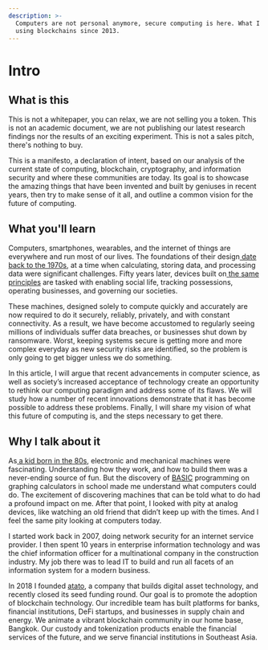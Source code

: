 ```yaml
---
description: >-
  Computers are not personal anymore, secure computing is here. What I learned
  using blockchains since 2013.
---
```


# Intro

## **What is this**

This is not a whitepaper, you can relax, we are not selling you a token. This is not an academic document, we are not publishing our latest research findings nor the results of an exciting experiment. This is not a sales pitch, there's nothing to buy.

This is a manifesto, a declaration of intent, based on our analysis of the current state of computing, blockchain, cryptography, and information security and where these communities are today. Its goal is to showcase the amazing things that have been invented and built by geniuses in recent years, then try to make sense of it all, and outline a common vision for the future of computing.

## **What you'll learn**

Computers, smartphones, wearables, and the internet of things are everywhere and run most of our lives. The foundations of their design[ date back to the 1970s](https://en.wikipedia.org/wiki/Intel_8080), at a time when calculating, storing data, and processing data were significant challenges. Fifty years later, devices built on[ the same principles](https://en.wikipedia.org/wiki/Computer_architecture) are tasked with enabling social life, tracking possessions, operating businesses, and governing our societies.

These machines, designed solely to compute quickly and accurately are now required to do it securely, reliably, privately, and with constant connectivity. As a result, we have become accustomed to regularly seeing millions of individuals suffer data breaches, or businesses shut down by ransomware. Worst, keeping systems secure is getting more and more complex everyday as new security risks are identified, so the problem is only going to get bigger unless we do something.

In this article, I will argue that recent advancements in computer science, as well as society’s increased acceptance of technology create an opportunity to rethink our computing paradigm and address some of its flaws. We will study how a number of recent innovations demonstrate that it has become possible to address these problems. Finally, I will share my vision of what this future of computing is, and the steps necessary to get there.

## **Why I talk about it**

As[ a kid born in the 80s](https://www.linkedin.com/in/glesaint), electronic and mechanical machines were fascinating. Understanding how they work, and how to build them was a never-ending source of fun. But the discovery of [BASIC](https://en.wikipedia.org/wiki/BASIC) programming on graphing calculators in school made me understand what computers could do. The excitement of discovering machines that can be told what to do had a profound impact on me. After that point, I looked with pity at analog devices, like watching an old friend that didn’t keep up with the times. And I feel the same pity looking at computers today.

I started work back in 2007, doing network security for an internet service provider. I then spent 10 years in enterprise information technology and was the chief information officer for a multinational company in the construction industry. My job there was to lead IT to build and run all facets of an information system for a modern business.

In 2018 I founded [atato](https://www.atato.com), a company that builds digital asset technology, and recently closed its seed funding round. Our goal is to promote the adoption of blockchain technology. Our incredible team has built platforms for banks, financial institutions, DeFi startups, and businesses in supply chain and energy. We animate a vibrant blockchain community in our home base, Bangkok. Our custody and tokenization products enable the financial services of the future, and we serve financial institutions in Southeast Asia.

